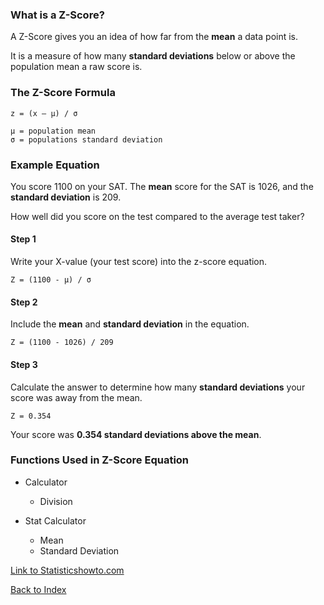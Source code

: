 ### What is a Z-Score?

A Z-Score gives you an idea of how far from the **mean** a data point is.

It is a measure of how many **standard deviations** below or above the population mean a raw score is.

### The Z-Score Formula

    z = (x – μ) / σ
    
    μ = population mean
    σ = populations standard deviation

### Example Equation

You score 1100 on your SAT.  The **mean** score for the SAT is 1026, and the **standard deviation** is 209.

How well did you score on the test compared to the average test taker?

#### Step 1
Write your X-value (your test score) into the z-score equation.
    
    Z = (1100 - μ) / σ
    
#### Step 2
Include the **mean** and **standard deviation** in the equation.

    Z = (1100 - 1026) / 209
    
#### Step 3
Calculate the answer to determine how many **standard deviations** your score was away from the mean.

    Z = 0.354
  
Your score was **0.354 standard deviations above the mean**.

### Functions Used in Z-Score Equation

 * Calculator
   * Division
   
 * Stat Calculator
   * Mean
   * Standard Deviation 


[Link to Statisticshowto.com](https://www.statisticshowto.com/probability-and-statistics/z-score/)

[Back to Index](README.md)
